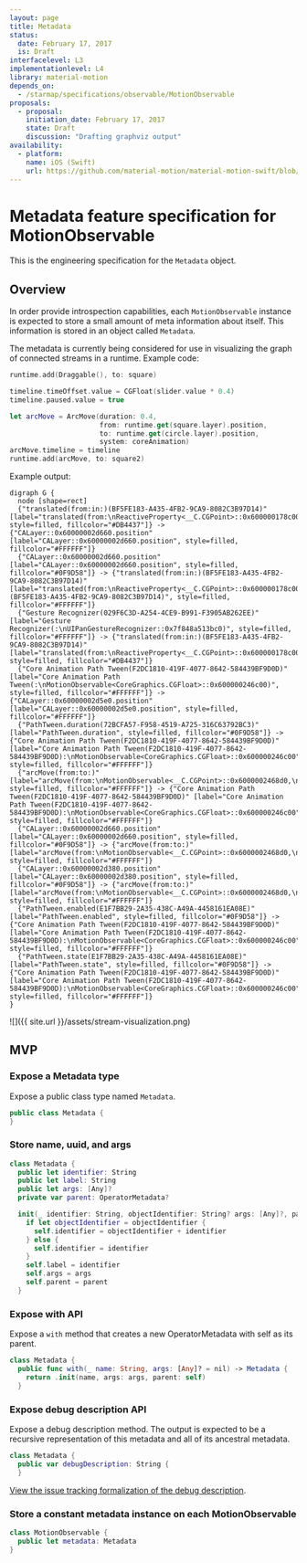 ```yaml
---
layout: page
title: Metadata
status:
  date: February 17, 2017
  is: Draft
interfacelevel: L3
implementationlevel: L4
library: material-motion
depends_on:
  - /starmap/specifications/observable/MotionObservable
proposals:
  - proposal:
    initiation_date: February 17, 2017
    state: Draft
    discussion: "Drafting graphviz output"
availability:
  - platform:
    name: iOS (Swift)
    url: https://github.com/material-motion/material-motion-swift/blob/develop/src/debugging/Metadata.swift
---
```


# Metadata feature specification for MotionObservable

This is the engineering specification for the `Metadata` object.

## Overview

In order provide introspection capabilities, each `MotionObservable` instance is expected to store a
small amount of meta information about itself. This information is stored in an object called
`Metadata`.

The metadata is currently being considered for use in visualizing the graph of connected streams in
a runtime. Example code:

```swift
runtime.add(Draggable(), to: square)

timeline.timeOffset.value = CGFloat(slider.value * 0.4)
timeline.paused.value = true

let arcMove = ArcMove(duration: 0.4,
                      from: runtime.get(square.layer).position,
                      to: runtime.get(circle.layer).position,
                      system: coreAnimation)
arcMove.timeline = timeline
runtime.add(arcMove, to: square2)
```

Example output:

```
digraph G {
  node [shape=rect]
  {"translated(from:in:)(BF5FE183-A435-4FB2-9CA9-8082C3B97D14)" [label="translated(from:\nReactiveProperty<__C.CGPoint>::0x600000178c00,\nin:\nUIView::0x7f848a410900)", style=filled, fillcolor="#DB4437"]} -> {"CALayer::0x60000002d660.position" [label="CALayer::0x60000002d660.position", style=filled, fillcolor="#FFFFFF"]}
  {"CALayer::0x60000002d660.position" [label="CALayer::0x60000002d660.position", style=filled, fillcolor="#0F9D58"]} -> {"translated(from:in:)(BF5FE183-A435-4FB2-9CA9-8082C3B97D14)" [label="translated(from:\nReactiveProperty<__C.CGPoint>::0x600000178c00,\nin:\nUIView::0x7f848a410900)(BF5FE183-A435-4FB2-9CA9-8082C3B97D14)", style=filled, fillcolor="#FFFFFF"]}
  {"Gesture Recognizer(029F6C3D-A254-4CE9-B991-F3905AB262EE)" [label="Gesture Recognizer(:\nUIPanGestureRecognizer::0x7f848a513bc0)", style=filled, fillcolor="#FFFFFF"]} -> {"translated(from:in:)(BF5FE183-A435-4FB2-9CA9-8082C3B97D14)" [label="translated(from:\nReactiveProperty<__C.CGPoint>::0x600000178c00,\nin:\nUIView::0x7f848a410900)", style=filled, fillcolor="#DB4437"]}
  {"Core Animation Path Tween(F2DC1810-419F-4077-8642-584439BF9D0D)" [label="Core Animation Path Tween(:\nMotionObservable<CoreGraphics.CGFloat>::0x600000246c00)", style=filled, fillcolor="#FFFFFF"]} -> {"CALayer::0x60000002d5e0.position" [label="CALayer::0x60000002d5e0.position", style=filled, fillcolor="#FFFFFF"]}
  {"PathTween.duration(72BCFA57-F958-4519-A725-316C63792BC3)" [label="PathTween.duration", style=filled, fillcolor="#0F9D58"]} -> {"Core Animation Path Tween(F2DC1810-419F-4077-8642-584439BF9D0D)" [label="Core Animation Path Tween(F2DC1810-419F-4077-8642-584439BF9D0D):\nMotionObservable<CoreGraphics.CGFloat>::0x600000246c00", style=filled, fillcolor="#FFFFFF"]}
  {"arcMove(from:to:)" [label="arcMove(from:\nMotionObservable<__C.CGPoint>::0x6000002468d0,\nto:\nMotionObservable<__C.CGPoint>::0x6000002468a0)", style=filled, fillcolor="#FFFFFF"]} -> {"Core Animation Path Tween(F2DC1810-419F-4077-8642-584439BF9D0D)" [label="Core Animation Path Tween(F2DC1810-419F-4077-8642-584439BF9D0D):\nMotionObservable<CoreGraphics.CGFloat>::0x600000246c00", style=filled, fillcolor="#FFFFFF"]}
  {"CALayer::0x60000002d660.position" [label="CALayer::0x60000002d660.position", style=filled, fillcolor="#0F9D58"]} -> {"arcMove(from:to:)" [label="arcMove(from:\nMotionObservable<__C.CGPoint>::0x6000002468d0,\nto:\nMotionObservable<__C.CGPoint>::0x6000002468a0)", style=filled, fillcolor="#FFFFFF"]}
  {"CALayer::0x60000002d380.position" [label="CALayer::0x60000002d380.position", style=filled, fillcolor="#0F9D58"]} -> {"arcMove(from:to:)" [label="arcMove(from:\nMotionObservable<__C.CGPoint>::0x6000002468d0,\nto:\nMotionObservable<__C.CGPoint>::0x6000002468a0)", style=filled, fillcolor="#FFFFFF"]}
  {"PathTween.enabled(E1F7BB29-2A35-438C-A49A-4458161EA08E)" [label="PathTween.enabled", style=filled, fillcolor="#0F9D58"]} -> {"Core Animation Path Tween(F2DC1810-419F-4077-8642-584439BF9D0D)" [label="Core Animation Path Tween(F2DC1810-419F-4077-8642-584439BF9D0D):\nMotionObservable<CoreGraphics.CGFloat>::0x600000246c00", style=filled, fillcolor="#FFFFFF"]}
  {"PathTween.state(E1F7BB29-2A35-438C-A49A-4458161EA08E)" [label="PathTween.state", style=filled, fillcolor="#0F9D58"]} -> {"Core Animation Path Tween(F2DC1810-419F-4077-8642-584439BF9D0D)" [label="Core Animation Path Tween(F2DC1810-419F-4077-8642-584439BF9D0D):\nMotionObservable<CoreGraphics.CGFloat>::0x600000246c00", style=filled, fillcolor="#FFFFFF"]}
}
````

![]({{ site.url }}/assets/stream-visualization.png)

## MVP

### Expose a Metadata type

Expose a public class type named `Metadata`.

```swift
public class Metadata {
}
```

### Store name, uuid, and args

```swift
class Metadata {
  public let identifier: String
  public let label: String
  public let args: [Any]?
  private var parent: OperatorMetadata?

  init(_ identifier: String, objectIdentifier: String? args: [Any]?, parent: Metadata?) {
    if let objectIdentifier = objectIdentifier {
      self.identifier = objectIdentifier + identifier
    } else {
      self.identifier = identifier
    }
    self.label = identifier
    self.args = args
    self.parent = parent
  }
```

### Expose with API

Expose a `with` method that creates a new OperatorMetadata with self as its parent.

```swift
class Metadata {
  public func with(_ name: String, args: [Any]? = nil) -> Metadata {
    return .init(name, args: args, parent: self)
  }
```

### Expose debug description API

Expose a debug description method. The output is expected to be a recursive representation of this
metadata and all of its ancestral metadata.

```swift
class Metadata {
  public var debugDescription: String {
  }
```

[View the issue tracking formalization of the debug description](https://github.com/material-motion/starmap/issues/90).

### Store a constant metadata instance on each MotionObservable

```swift
class MotionObservable {
  public let metadata: Metadata
}
```
